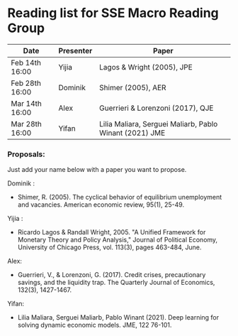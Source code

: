 # Reading list for SSE Macro Reading Group

| Date            | Presenter     | Paper |
| -------------   | ------------- | ------                            |
| Feb 14th 16:00  | Yijia         | Lagos & Wright (2005), JPE        |
| Feb 28th 16:00  | Dominik       | Shimer (2005), AER                |
| Mar 14th 16:00  | Alex          | Guerrieri & Lorenzoni (2017), QJE |
| Mar 28th 16:00  | Yifan         | Lilia Maliara, Serguei Maliarb, Pablo Winant (2021) JME   |


### Proposals:
Just add your name below with a paper you want to propose.

Dominik : 
- Shimer, R. (2005). The cyclical behavior of equilibrium unemployment and vacancies. American economic review, 95(1), 25-49.

Yijia :
- Ricardo Lagos & Randall Wright, 2005. "A Unified Framework for Monetary Theory and Policy Analysis," Journal of Political Economy, University of Chicago Press, vol. 113(3), pages 463-484, June.

Alex:
- Guerrieri, V., & Lorenzoni, G. (2017). Credit crises, precautionary savings, and the liquidity trap. The Quarterly Journal of Economics, 132(3), 1427-1467.

Yifan:
- Lilia Maliara, Serguei Maliarb, Pablo Winant (2021). Deep learning for solving dynamic economic models. JME, 122 76-101.
